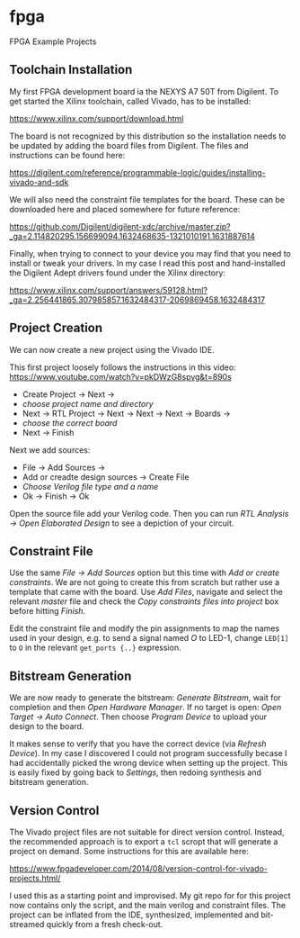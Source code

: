 # fpga
FPGA Example Projects

## Toolchain Installation

My first FPGA development board ia the NEXYS A7 50T from Digilent. To get started the Xilinx toolchain, called Vivado, has to be installed:  

https://www.xilinx.com/support/download.html

The board is not recognized by this distribution so the installation needs to be updated by adding the board files from Digilent. The files and instructions can be found here:

https://digilent.com/reference/programmable-logic/guides/installing-vivado-and-sdk

We will also need the constraint file templates for the board. These can be downloaded here and placed somewhere for future reference:

https://github.com/Digilent/digilent-xdc/archive/master.zip?_ga=2.114820295.156699094.1632468635-1321010191.1631887614

Finally, when trying to connect to your device you may find that you need to install or tweak your drivers. In my case I read this post and hand-installed the Digilent Adept drivers found under the Xilinx directory:

https://www.xilinx.com/support/answers/59128.html?_ga=2.256441865.307985857.1632484317-2069869458.1632484317

## Project Creation

We can now create a new project using the Vivado IDE.

This first project loosely follows the instructions in this video: https://www.youtube.com/watch?v=pkDWzG8spvg&t=890s

* Create Project -> Next ->
* _choose project name and directory_
* Next -> RTL Project -> Next -> Next -> Next -> Boards ->
* _choose the correct board_
* Next -> Finish

Next we add sources:

* File -> Add Sources ->
* Add or creadte design sources -> Create File
* _Choose Verilog file type and a name_
* Ok -> Finish -> Ok

Open the source file add your Verilog code. Then you can run *RTL Analysis -> Open Elaborated Design* to see a depiction of your circuit.

## Constraint File

Use the same *File -> Add Sources* option but this time with *Add or create constraints*. We are not going to create this from scratch but rather use a template that came with the board. Use *Add Files*, navigate and select the relevant *master* file and check the *Copy constraints files into project* box before hitting *Finish*.

Edit the constraint file and modify the pin assignments to map the names used in your design, e.g. to send a signal named *O* to LED-1, change `LED[1]` to `O` in the relevant `get_ports {..}` expression.

## Bitstream Generation

We are now ready to generate the bitstream: *Generate Bitstream*, wait for completion and then *Open Hardware Manager*. If no target is open: *Open Target -> Auto Connect*. Then choose *Program Device* to upload your design to the board.

It makes sense to verify that you have the correct device (via *Refresh Device*). In my case I discovered I could not program successfully becase I had accidentally picked the wrong device when setting up the project. This is easily fixed by going back to *Settings*, then redoing synthesis and bitstream generation.

## Version Control

The Vivado project files are not suitable for direct version control. Instead, the recommended approach is to export a `tcl` scropt that will generate a project on demand. Some instructions for this are available here:

https://www.fpgadeveloper.com/2014/08/version-control-for-vivado-projects.html/

I used this as a starting point and improvised. My git repo for for this project now contains only the script, and the main verilog and constraint files. The project can be inflated from the IDE, synthesized, implemented and bit-streamed quickly from a fresh check-out.

